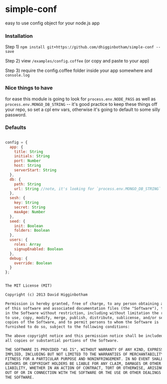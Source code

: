 simple-conf
===========

easy to use config object for your node.js app

### Installation

Step 1) `npm install git+https://github.com/dhigginbotham/simple-conf --save`

Step 2) view `/examples/config.coffee` (or copy and paste to your app)

Step 3) require the config.coffee folder inside your app somewhere and `console.log`

### Nice things to have
for ease this module is going to look for `process.env.NODE_PASS` as well as `process.env.MONGO_DB_STRING` -- it's good practice to keep these things off your repo, so set a cpl env vars, otherwise it's going to default to some silly password.

### Defaults

```js

config = {
  app: {
    title: String
    initials: String
    port: Number
    host: String
    serverStart: String
  },
  db: {
    path: String
    url: String //note, it's looking for `process.env.MONGO_DB_STRING` for ease, falls back to local mongourl
  },
  sesh: {
    key: String
    secret: String
    maxAge: Number
  },
  seed: {
    init: Boolean
    folders: Boolean
  },
  users: {
    roles: Array
    signupEnabled: Boolean
  },
  debug: {
    override: Boolean
  }
};

```

```md

The MIT License (MIT)

Copyright (c) 2013 David Higginbotham 

Permission is hereby granted, free of charge, to any person obtaining a copy
of this software and associated documentation files (the "Software"), to deal
in the Software without restriction, including without limitation the rights
to use, copy, modify, merge, publish, distribute, sublicense, and/or sell
copies of the Software, and to permit persons to whom the Software is
furnished to do so, subject to the following conditions:

The above copyright notice and this permission notice shall be included in
all copies or substantial portions of the Software.

THE SOFTWARE IS PROVIDED "AS IS", WITHOUT WARRANTY OF ANY KIND, EXPRESS OR
IMPLIED, INCLUDING BUT NOT LIMITED TO THE WARRANTIES OF MERCHANTABILITY,
FITNESS FOR A PARTICULAR PURPOSE AND NONINFRINGEMENT. IN NO EVENT SHALL THE
AUTHORS OR COPYRIGHT HOLDERS BE LIABLE FOR ANY CLAIM, DAMAGES OR OTHER
LIABILITY, WHETHER IN AN ACTION OF CONTRACT, TORT OR OTHERWISE, ARISING FROM,
OUT OF OR IN CONNECTION WITH THE SOFTWARE OR THE USE OR OTHER DEALINGS IN
THE SOFTWARE.

```